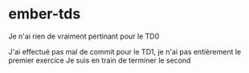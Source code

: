 # ember-tds
Je n'ai rien de vraiment pertinant pour le TD0

J'ai effectué pas mal de commit pour le TD1,
  je n'ai pas entièrement le premier exercice
  Je suis en train de terminer le second
